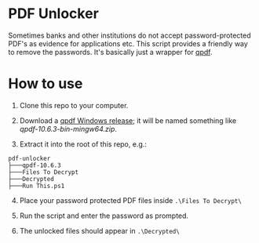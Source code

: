 # PDF Unlocker

Sometimes banks and other institutions do not accept password-protected PDF's as evidence for applications etc. This script provides a friendly way to remove the passwords. It's basically just a wrapper for [qpdf](https://github.com/qpdf/qpdf).

# How to use

1. Clone this repo to your computer.

2. Download a [qpdf Windows release](https://github.com/qpdf/qpdf); it will be named something like *qpdf-10.6.3-bin-mingw64.zip*.

3. Extract it into the root of this repo, e.g.:
```
pdf-unlocker
├───qpdf-10.6.3
├───Files To Decrypt
├───Decrypted
├───Run This.ps1
```
4. Place your password protected PDF files inside ```.\Files To Decrypt\```

5. Run the script and enter the password as prompted.

7. The unlocked files should appear in ```.\Decrypted\```
